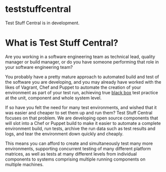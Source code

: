 teststuffcentral
================

Test Stuff Central is in development.

# What is Test Stuff Central?

Are you working in a software engineering team as technical lead, quality manager or build manager, or do you have someone performing that role in your software engineering team?

You probably have a pretty mature approach to automated build and test of the software you are developing, and you may already have worked with the likes of Vagrant, Chef and Puppet to automate the creation of your environment as part of your test run, achieving true [black box](http://en.wikipedia.org/wiki/Black-box_testing) test practice at the unit, component and whole system level.

If so have you felt the need for many test environments, and wished that it was easier and cheaper to set them up and run them? Test Stuff Central focuses on that problem. We are developing open source components that will slot into a Chef or Puppet build to make it easier to automate a complete environment build, run tests, archive the run data such as test results and logs, and tear the environment down quickly and cheaply.

This means you can afford to create and simultaneously test many more environments, supporting concurrent testing of many different platform matrices, as well as tests at many different levels from individual components to systems comprising multiple running components on multiple machines.
